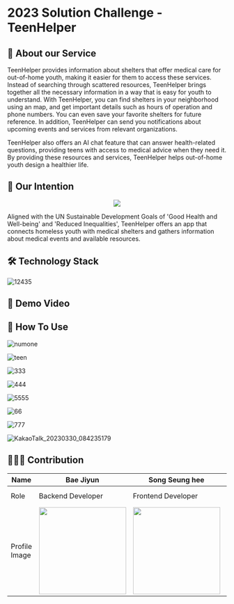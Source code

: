 # 2023 Solution Challenge - TeenHelper

## 🌱 About our Service
TeenHelper provides information about shelters that offer medical care for out-of-home youth, making it easier for them to access these services. Instead of searching through scattered resources, TeenHelper brings together all the necessary information in a way that is easy for youth to understand. With TeenHelper, you can find shelters in your neighborhood using an map, and get important details such as hours of operation and phone numbers. You can even save your favorite shelters for future reference. In addition, TeenHelper can send you notifications about upcoming events and services from relevant organizations.

TeenHelper also offers an AI chat feature that can answer health-related questions, providing teens with access to medical advice when they need it. By providing these resources and services, TeenHelper helps out-of-home youth design a healthier life.


## 🌱 Our Intention
<p align = "center"><img src = "https://user-images.githubusercontent.com/80136506/228564927-01e5b7a4-ebc4-4811-99df-4f3b901d821a.png"></p>



Aligned with the UN Sustainable Development Goals of 'Good Health and Well-being' and 'Reduced Inequalities', TeenHelper offers an app that connects homeless youth with medical shelters and gathers information about medical events and available resources.



## 🛠 Technology Stack

![12435](https://user-images.githubusercontent.com/80136506/228771359-40c5d34a-5ae8-4e27-8b73-f06ba7316145.png)


## 🎥 Demo Video


## 📱  How To Use

![numone](https://user-images.githubusercontent.com/80136506/228531156-80cbcd15-d19d-48c5-9aeb-79cfbea22842.gif)

![teen](https://user-images.githubusercontent.com/80136506/228558234-4a8144da-26d2-477b-9414-05e02723a5e2.gif)

![333](https://user-images.githubusercontent.com/80136506/228559621-cf3d4eb8-10a4-4093-9b61-30f051ec81f6.gif)

![444](https://user-images.githubusercontent.com/80136506/228560262-4a20d013-e660-4585-adbd-15338ea3d455.gif)

![5555](https://user-images.githubusercontent.com/80136506/228561068-c39ff5a8-c750-43b4-b891-56655bc99650.gif)

![66](https://user-images.githubusercontent.com/80136506/228561390-96a62b80-def6-4c43-98d8-b67e8efdf367.gif)

![777](https://user-images.githubusercontent.com/80136506/228561637-dcaac3b9-d8ac-4e48-880b-f97ae5dfa793.gif)


![KakaoTalk_20230330_084235179](https://user-images.githubusercontent.com/80136506/228770009-bdba4b39-ab1e-4a5a-ac71-385a2aa4d2b8.png)
## 👩🏻‍💻 Contribution
| Name | Bae Jiyun | Song Seung hee | title4 | Kang Yein |
| --- | --- | --- |--- | --- |
| Role | Backend Developer | Frontend Developer | UI/UX Designer | Frontend Developer |
| Profile Image | <img src="https://user-images.githubusercontent.com/69308068/228570260-f8da23de-465c-4552-b763-fb470c8c1a37.jpg" width="200"/> | <img src="https://user-images.githubusercontent.com/69308068/228570000-77845e2f-85a9-4659-b7ab-e3358a8c088b.jpg" width="200"/> | 4 | <img src="https://user-images.githubusercontent.com/69308068/228531463-de606e01-d506-4447-8520-cbf3e8128927.jpg" width="200"/> |
